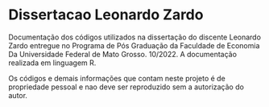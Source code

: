 # Dissertacao Leonardo Zardo
 Documentação dos códigos utilizados na dissertação do discente Leonardo Zardo entregue no Programa de Pós Graduação da Faculdade de Economia Da Universidade Federal de Mato Grosso. 10/2022. A documentação realizada em linguagem R. 

Os códigos e demais informações que contam neste projeto é de propriedade pessoal e nao deve ser reproduzido sem a autorização do autor. 
